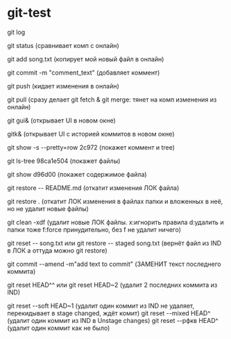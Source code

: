 # git-test

git log

git status
(сравнивает комп с онлайн)

git add song.txt
(копирует мой новый файл в онлайн)

git commit -m "comment_text"
(добавляет коммент)

git push
(кидает изменения в онлайн)

git pull
(сразу делает git fetch & git merge: тянет на комп изменения из онлайн)

git gui&
(открывает UI в новом окне)

gitk&
(открывает UI с историей коммитов в новом окне)

git show -s --pretty=row 2c972
(покажет коммент и tree)

git ls-tree 98ca1e504
(покажет файлы)

git show d96d00
(покажет содержимое файла)

git restore -- README.md
(откатит изменения ЛОК файла)

git restore .
(откатит ЛОК изменения в файлах папки и вложенных в неё, но не удалит новые файлы)

git clean -xdf
(удалит новые ЛОК файлы.
x:игнорить правила
d:удалить и папки тоже
f:force принудительно, без f не удалит ничего)

git reset -- song.txt
или
git restore -- staged song.txt
(вернёт файл из IND в ЛОК а оттуда можно git restore)

git commit --amend -m"add text to commit"
(ЗАМЕНИТ текст последнего коммита)

 git reset HEAD^^
 или
 git reset HEAD~2
 (удалит 2 последних коммита из IND)
 
git reset --soft HEAD~1
(удалит один коммит из IND не удаляет, перекидывает в stage changed, ждёт комит)
git reset --mixed HEAD^
(удалит один коммит из IND в Unstage changes)
git reset --рфкв HEAD^
(удалит один коммит как не было)